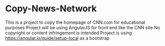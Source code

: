 # Copy-News-Network
This is a project to copy the homepage of CNN.com for educational purposes
Project will be using AngularJS for front end like the CNN site
No copyright or content infringement is intended 
Project is using https://angular.io/guide/setup-local as a bootstrap
